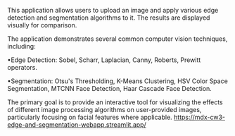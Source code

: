 This application allows users to upload an image and apply various edge detection and segmentation algorithms to it. The results are displayed visually for comparison.

The application demonstrates several common computer vision techniques, including:

•Edge Detection: Sobel, Scharr, Laplacian, Canny, Roberts, Prewitt operators.

•Segmentation: Otsu's Thresholding, K-Means Clustering, HSV Color Space Segmentation, MTCNN Face Detection, Haar Cascade Face Detection.

The primary goal is to provide an interactive tool for visualizing the effects of different image processing algorithms on user-provided images, particularly focusing on facial features where applicable.
https://mdx-cw3-edge-and-segmentation-webapp.streamlit.app/

